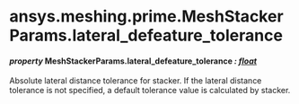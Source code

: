 # ansys.meshing.prime.MeshStackerParams.lateral_defeature_tolerance

<a id="ansys.meshing.prime.MeshStackerParams.lateral_defeature_tolerance"></a>

#### *property* MeshStackerParams.lateral_defeature_tolerance *: [float](https://docs.python.org/3.11/library/functions.html#float)*

Absolute lateral distance tolerance for stacker. If the lateral distance tolerance is not specified, a default tolerance value is calculated by stacker.

<!-- !! processed by numpydoc !! -->
